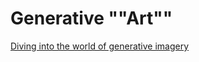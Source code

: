 # Generative ""Art""
[Diving into the world of generative imagery](https://romthesheep.github.io/Generative-Art/)
